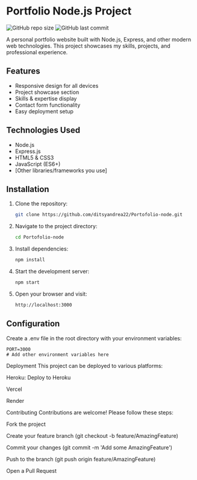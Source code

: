 # Portfolio Node.js Project

![GitHub repo size](https://img.shields.io/github/repo-size/ditsyandrea22/Portofolio-node?style=flat-square)
![GitHub last commit](https://img.shields.io/github/last-commit/ditsyandrea22/Portofolio-node?style=flat-square)

A personal portfolio website built with Node.js, Express, and other modern web technologies. This project showcases my skills, projects, and professional experience.

## Features

- Responsive design for all devices
- Project showcase section
- Skills & expertise display
- Contact form functionality
- Easy deployment setup

## Technologies Used

- Node.js
- Express.js
- HTML5 & CSS3
- JavaScript (ES6+)
- [Other libraries/frameworks you use]

## Installation

1. Clone the repository:
   ```bash
   git clone https://github.com/ditsyandrea22/Portofolio-node.git
   ```
2. Navigate to the project directory:
   ```bash
   cd Portofolio-node
   ```
3. Install dependencies:
   ```bash
   npm install
   ```
4. Start the development server:
   ```bash
   npm start
   ```
5. Open your browser and visit:
   ```bash
   http://localhost:3000
   ```

## Configuration
  Create a .env file in the root directory with your environment variables:
  ```
  PORT=3000
# Add other environment variables here
```

Deployment
This project can be deployed to various platforms:

Heroku: Deploy to Heroku

Vercel

Render

Contributing
Contributions are welcome! Please follow these steps:

Fork the project

Create your feature branch (git checkout -b feature/AmazingFeature)

Commit your changes (git commit -m 'Add some AmazingFeature')

Push to the branch (git push origin feature/AmazingFeature)

Open a Pull Request

